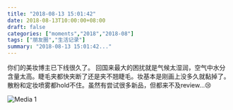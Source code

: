 ```yaml
---
title: "2018-08-13 15:01:42"
date: 2018-08-13T10:00:00+08:00
draft: false
categories: ["moments","2018","2018-08"]
tags: ["朋友圈","生活记录"]
summary: "2018-08-13 15:01:42..."
---
```


你们的美妆博主已下线很久了。
回国来最大的困扰就是气候太湿润，空气中水分含量太高。睫毛夹都快夹断了还是夹不翘睫毛。妆基本是刚画上没多久就黏掉了。散粉和定妆喷雾都hold不住。虽然有尝试很多新品，但都来不及review…😢

![Media 1](/Moments/photos/2018-08-13/201808131501420.jpg)

